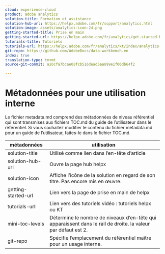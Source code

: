```yaml
---
cloud: experience-cloud
product: adobe analytics
solution-title: Formation et assistance
solution-hub-url: https://helpx.adobe.com/fr/support/analytics.html
solution-image: assets/analytics-icon-24.png
getting-started-title: Prise en main
getting-started-url: https://helpx.adobe.com/fr/analytics/get-started.html
tutorials-title: Tutoriels
tutorials-url: https://helpx.adobe.com/fr/analytics/kt/index/analytics-videos.html
git-repo: https://github.com/AdobeDocs/data-workbench.en
index: true
translation-type: tm+mt
source-git-commit: a20cfa7bcae08fcb516dead5aa899e1f06db64f2

---
```



# Métadonnées pour une utilisation interne

Le fichier metadata.md comprend des métadonnées de niveau référentiel qui sont transmises aux fichiers TOC.md du guide de l’utilisateur dans le référentiel. Si vous souhaitez modifier le contenu du fichier métadata.md pour un guide de l’utilisateur, faites-le dans le fichier TOC.md.

| métadonnées | utilisation |
|--- |--- |
| solution-title | Utilisé comme lien dans l’en-tête d’article |
| solution-hub-url | Ouvre la page hub helpx |
| solution-icon | Affiche l’icône de la solution en regard de son titre. Pas encore mis en œuvre. |
| getting-started-url | Lien vers la page de prise en main de helpx |
| tutorials-url | Lien vers des tutoriels vidéo : tutoriels helpx ou KT |
| mini-toc-levels | Détermine le nombre de niveaux d’en-tête qui apparaissent dans le rail de droite. la valeur par défaut est 2. |
| git-repo | Spécifie l’emplacement du référentiel maître pour un usage interne. |
